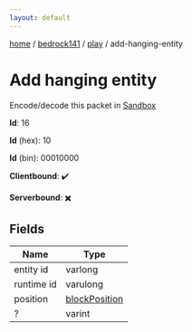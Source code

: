 ```yaml
---
layout: default
---
```


[home](/)  /  [bedrock141](/protocol/bedrock141)  /  [play](/protocol/bedrock141/play)  /  add-hanging-entity

# Add hanging entity

Encode/decode this packet in [Sandbox](../../../sandbox/bedrock141#Play.AddHangingEntity)

**Id**: 16

**Id** (hex): 10

**Id** (bin): 00010000

**Clientbound**: ✔️

**Serverbound**: ✖️

## Fields

Name | Type
---|---
entity id | varlong
runtime id | varulong
position | [blockPosition](/protocol/bedrock141/types/block-position)
? | varint
